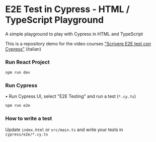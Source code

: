 # E2E Test in Cypress - HTML / TypeScript Playground

A simple playground to play with Cypress in HTML and TypeScript

This is a repository demo for the video courses ["Scrivere E2E test con Cypress"](https://www.fabiobiondi.dev/video-courses/scrivere-e2e-test-con-cypress) (italian)



### Run React Project

```bash
npm run dev
```

### Run Cypress

• Run Cypress UI, select "E2E Testing" and run a test (`*.cy.ts`) 


```bash
npm run e2e
```

### How to write a test

Update `index.html` or `src/main.ts` and write your tests in `cypress/e2e/*.cy.ts`



